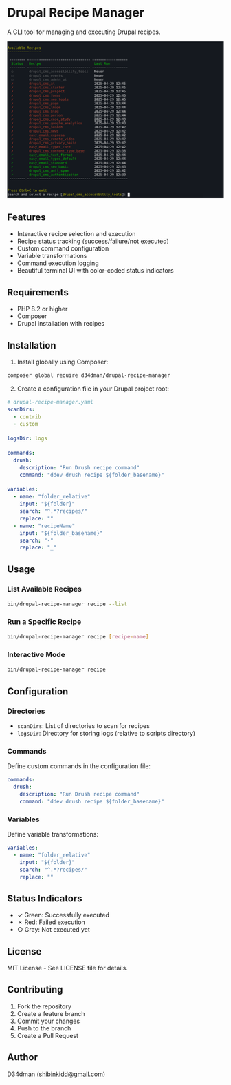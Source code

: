 # Drupal Recipe Manager

A CLI tool for managing and executing Drupal recipes.

![screeenshot](screenshot.png)

## Features

- Interactive recipe selection and execution
- Recipe status tracking (success/failure/not executed)
- Custom command configuration
- Variable transformations
- Command execution logging
- Beautiful terminal UI with color-coded status indicators

## Requirements

- PHP 8.2 or higher
- Composer
- Drupal installation with recipes

## Installation

1. Install globally using Composer:

```bash
composer global require d34dman/drupal-recipe-manager
```

2. Create a configuration file in your Drupal project root:

```yaml
# drupal-recipe-manager.yaml
scanDirs:
  - contrib
  - custom

logsDir: logs

commands:
  drush:
    description: "Run Drush recipe command"
    command: "ddev drush recipe ${folder_basename}"

variables:
  - name: "folder_relative"
    input: "${folder}"
    search: "^.*?recipes/"
    replace: ""
  - name: "recipeName"
    input: "${folder_basename}"
    search: "-"
    replace: "_"
```

## Usage

### List Available Recipes

```bash
bin/drupal-recipe-manager recipe --list
```

### Run a Specific Recipe

```bash
bin/drupal-recipe-manager recipe [recipe-name]
```

### Interactive Mode

```bash
bin/drupal-recipe-manager recipe
```

## Configuration

### Directories

- `scanDirs`: List of directories to scan for recipes
- `logsDir`: Directory for storing logs (relative to scripts directory)

### Commands

Define custom commands in the configuration file:

```yaml
commands:
  drush:
    description: "Run Drush recipe command"
    command: "ddev drush recipe ${folder_basename}"
```

### Variables

Define variable transformations:

```yaml
variables:
  - name: "folder_relative"
    input: "${folder}"
    search: "^.*?recipes/"
    replace: ""
```

## Status Indicators

- ✓ Green: Successfully executed
- ✗ Red: Failed execution
- ○ Gray: Not executed yet

## License

MIT License - See LICENSE file for details.

## Contributing

1. Fork the repository
2. Create a feature branch
3. Commit your changes
4. Push to the branch
5. Create a Pull Request

## Author

D34dman (shibinkidd@gmail.com) 